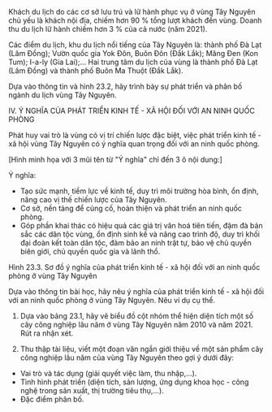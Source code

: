 Khách du lịch do các cơ sở lưu trú và lữ hành phục vụ ở vùng Tây Nguyên chủ yếu là khách nội địa, chiếm hơn 90 % tổng lượt khách đến vùng. Doanh thu du lịch lữ hành chiếm hơn 3 % của cả nước (năm 2021).

Các điểm du lịch, khu du lịch nổi tiếng của Tây Nguyên là: thành phố Đà Lạt (Lâm Đồng); Vườn quốc gia Yok Đôn, Buôn Đôn (Đắk Lắk); Măng Đen (Kon Tum); I-a-ly (Gia Lai);... Hai trung tâm du lịch của vùng là thành phố Đà Lạt (Lâm Đồng) và thành phố Buôn Ma Thuột (Đắk Lắk).

Dựa vào thông tin và hình 23.2, hãy trình bày sự phát triển và phân bố ngành du lịch vùng Tây Nguyên.

IV. Ý NGHĨA CỦA PHÁT TRIỂN KINH TẾ - XÃ HỘI ĐỐI VỚI AN NINH QUỐC PHÒNG

Phát huy vai trò là vùng có vị trí chiến lược đặc biệt, việc phát triển kinh tế - xã hội vùng Tây Nguyên có ý nghĩa quan trọng đối với an ninh quốc phòng.

[Hình minh họa với 3 mũi tên từ "Ý nghĩa" chỉ đến 3 ô nội dung:]

Ý nghĩa:
- Tạo sức mạnh, tiềm lực về kinh tế, duy trì môi trường hòa bình, ổn định, nâng cao vị thế chiến lược của Tây Nguyên.
- Cơ sở, nền tảng để củng cố, hoàn thiện và phát triển an ninh quốc phòng.
- Góp phần khai thác có hiệu quả các giá trị văn hoá tiên tiến, đậm đà bản sắc các dân tộc vùng, ổn định sinh kế và nâng cao trình độ, duy trì khối đại đoàn kết toàn dân tộc, đảm bảo an ninh trật tự, bảo vệ chủ quyền biên giới, chủ quyền quốc gia và lãnh thổ.

Hình 23.3. Sơ đồ ý nghĩa của phát triển kinh tế - xã hội đối với an ninh quốc phòng ở vùng Tây Nguyên

Dựa vào thông tin bài học, hãy nêu ý nghĩa của phát triển kinh tế - xã hội đối với an ninh quốc phòng ở vùng Tây Nguyên. Nêu ví dụ cụ thể.

1. Dựa vào bảng 23.1, hãy vẽ biểu đồ cột nhóm thể hiện diện tích một số cây công nghiệp lâu năm ở vùng Tây Nguyên năm 2010 và năm 2021. Rút ra nhận xét.

2. Thu thập tài liệu, viết một đoạn văn ngắn giới thiệu về một sản phẩm cây công nghiệp lâu năm của vùng Tây Nguyên theo gợi ý dưới đây:
- Vai trò và tác dụng (giải quyết việc làm, thu nhập,...).
- Tình hình phát triển (diện tích, sản lượng, ứng dụng khoa học - công nghệ trong sản xuất, thị trường tiêu thụ,...).
- Đặc điểm phân bố.